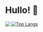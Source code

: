 # Hullo! 👋

<img align = "left" src = "https://github-readme-stats.vercel.app/api?username=RedInJapanese&show_icons=true&theme=onedark" />

[![Top Langs](https://github-readme-stats.vercel.app/api/top-langs/?username=RedInJapanese&exclude_repo=ASDF&hide=javascript,html,css,java&layout=compact&theme=onedark)](https://github.com/RedInJapanese/leetcode-problems)
